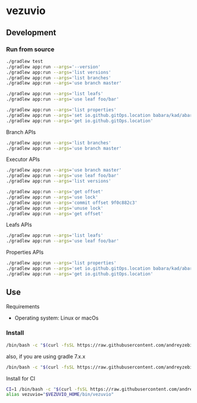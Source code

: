 # vezuvio


## Development
### Run from source
```bash
./gradlew test
./gradlew app:run --args='--version'
./gradlew app:run --args='list versions'
./gradlew app:run --args='list branches'
./gradlew app:run --args='use branch master'

./gradlew app:run --args='list leafs'
./gradlew app:run --args='use leaf foo/bar'

./gradlew app:run --args='list properties'
./gradlew app:run --args='set io.github.gitOps.location babara/kad/abara'
./gradlew app:run --args='get io.github.gitOps.location'
```
Branch APIs
```bash
./gradlew app:run --args='list branches'
./gradlew app:run --args='use branch master'
```

Executor APIs
```bash
./gradlew app:run --args='use branch master'
./gradlew app:run --args='use leaf foo/bar'
./gradlew app:run --args='list versions'

./gradlew app:run --args='get offset'
./gradlew app:run --args='use lock'
./gradlew app:run --args='commit offset 9f0c882c3'
./gradlew app:run --args='unuse lock'
./gradlew app:run --args='get offset'
```

Leafs APIs
```bash
./gradlew app:run --args='list leafs'
./gradlew app:run --args='use leaf foo/bar'
```

Properties APIs
```bash
./gradlew app:run --args='list properties'
./gradlew app:run --args='set io.github.gitOps.location babara/kad/abara'
./gradlew app:run --args='get io.github.gitOps.location'
```

## Use
Requirements
- Operating system: Linux or macOs

### Install
```bash
/bin/bash -c "$(curl -fsSL https://raw.githubusercontent.com/andreyzebin/vezuvio/refs/heads/master/install)"
```
also, if you are using gradle 7.x.x
```bash
/bin/bash -c "$(curl -fsSL https://raw.githubusercontent.com/andreyzebin/vezuvio/refs/heads/gradle-7/install)"
```

Install for CI
```bash
CI=1 /bin/bash -c "$(curl -fsSL https://raw.githubusercontent.com/andreyzebin/vezuvio/refs/heads/master/install)"
alias vezuvio="$VEZUVIO_HOME/bin/vezuvio"
```